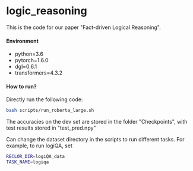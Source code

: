 # logic_reasoning
This is the code for our paper "Fact-driven Logical Reasoning".



#### Environment

- python=3.6
- pytorch=1.6.0
- dgl=0.6.1
- transformers=4.3.2



#### How to run?

Directly run the following code:

```bash
bash scripts/run_roberta_large.sh
```

The accuracies on the dev set are stored in the folder "Checkpoints", with test results stored in "test_pred.npy"



Can change the dataset directory in the scripts to run different tasks. For example, to run logiQA, set 

```BASH
RECLOR_DIR=logiQA_data
TASK_NAME=logiqa
```


